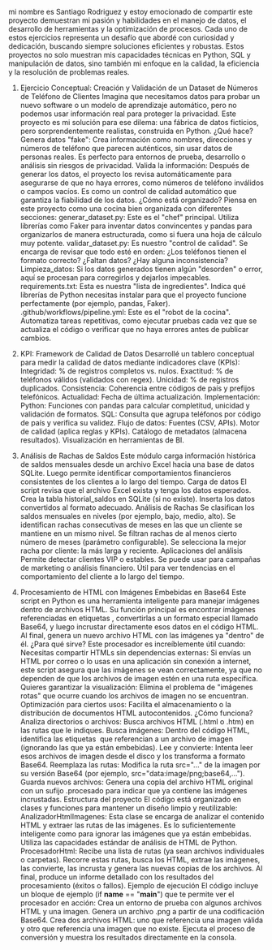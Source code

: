 mi nombre es Santiago Rodriguez y estoy emocionado de compartir este proyecto demuestran mi pasión y habilidades en el manejo de datos, el desarrollo de herramientas y la optimización de procesos. Cada uno de estos ejercicios representa un desafío que abordé con curiosidad y dedicación, buscando siempre soluciones eficientes y robustas.
Estos proyectos no solo muestran mis capacidades técnicas en Python, SQL y manipulación de datos, sino también mi enfoque en la calidad, la eficiencia y la resolución de problemas reales.

1. Ejercicio Conceptual: Creación y Validación de un Dataset de Números de Teléfono de Clientes
Imagina que necesitamos datos para probar un nuevo software o un modelo de aprendizaje automático, pero no podemos usar información real para proteger la privacidad. Este proyecto es mi solución para ese dilema: una fábrica de datos ficticios, pero sorprendentemente realistas, construida en Python.
¿Qué hace?
Genera datos "fake": Crea información como nombres, direcciones y números de teléfono que parecen auténticos, sin usar datos de personas reales. Es perfecto para entornos de prueba, desarrollo o análisis sin riesgos de privacidad.
Valida la información: Después de generar los datos, el proyecto los revisa automáticamente para asegurarse de que no haya errores, como números de teléfono inválidos o campos vacíos. Es como un control de calidad automático que garantiza la fiabilidad de los datos.
¿Cómo está organizado?
Piensa en este proyecto como una cocina bien organizada con diferentes secciones:
generar_dataset.py: Este es el "chef" principal. Utiliza librerías como Faker para inventar datos convincentes y pandas para organizarlos de manera estructurada, como si fuera una hoja de cálculo muy potente.
validar_dataset.py: Es nuestro "control de calidad". Se encarga de revisar que todo esté en orden: ¿Los teléfonos tienen el formato correcto? ¿Faltan datos? ¿Hay alguna inconsistencia?
Limpieza_datos: Si los datos generados tienen algún "desorden" o error, aquí se procesan para corregirlos y dejarlos impecables.
requirements.txt: Esta es nuestra "lista de ingredientes". Indica qué librerías de Python necesitas instalar para que el proyecto funcione perfectamente (por ejemplo, pandas, Faker).
.github/workflows/pipeline.yml: Este es el "robot de la cocina". Automatiza tareas repetitivas, como ejecutar pruebas cada vez que se actualiza el código o verificar que no haya errores antes de publicar cambios.

2. KPI: Framework de Calidad de Datos
Desarrollé un tablero conceptual para medir la calidad de datos mediante indicadores clave (KPIs):
Integridad: % de registros completos vs. nulos.
Exactitud: % de teléfonos válidos (validados con regex).
Unicidad: % de registros duplicados.
Consistencia: Coherencia entre códigos de país y prefijos telefónicos.
Actualidad: Fecha de última actualización.
Implementación:
Python: Funciones con pandas para calcular completitud, unicidad y validación de formatos.
SQL: Consulta que agrupa teléfonos por código de país y verifica su validez.
Flujo de datos:
Fuentes (CSV, APIs).
Motor de calidad (aplica reglas y KPIs).
Catálogo de metadatos (almacena resultados).
Visualización en herramientas de BI.

3. Análisis de Rachas de Saldos
Este módulo carga información histórica de saldos mensuales desde un archivo Excel hacia una base de datos SQLite. Luego permite identificar comportamientos financieros consistentes de los clientes a lo largo del tiempo.
Carga de datos
El script revisa que el archivo Excel exista y tenga los datos esperados.
Crea la tabla historial_saldos en SQLite (si no existe).
Inserta los datos convertidos al formato adecuado.
Análisis de Rachas
Se clasifican los saldos mensuales en niveles (por ejemplo, bajo, medio, alto).
Se identifican rachas consecutivas de meses en las que un cliente se mantiene en un mismo nivel.
Se filtran rachas de al menos cierto número de meses (parámetro configurable).
Se selecciona la mejor racha por cliente: la más larga y reciente.
Aplicaciones del análisis
Permite detectar clientes VIP o estables.
Se puede usar para campañas de marketing o análisis financiero.
Útil para ver tendencias en el comportamiento del cliente a lo largo del tiempo.

4. Procesamiento de HTML con Imágenes Embebidas en Base64
Este script en Python es una herramienta inteligente para manejar imágenes dentro de archivos HTML. Su función principal es encontrar imágenes referenciadas en etiquetas <img>, convertirlas a un formato especial llamado Base64, y luego incrustar directamente esos datos en el código HTML. Al final, genera un nuevo archivo HTML con las imágenes ya "dentro" de él.
¿Para qué sirve?
Este procesador es increíblemente útil cuando:
Necesitas compartir HTMLs sin dependencias externas: Si envías un HTML por correo o lo usas en una aplicación sin conexión a internet, este script asegura que las imágenes se vean correctamente, ya que no dependen de que los archivos de imagen estén en una ruta específica.
Quieres garantizar la visualización: Elimina el problema de "imágenes rotas" que ocurre cuando los archivos de imagen no se encuentran.
Optimización para ciertos usos: Facilita el almacenamiento o la distribución de documentos HTML autocontenidos.
¿Cómo funciona?
Analiza directorios o archivos: Busca archivos HTML (.html o .htm) en las rutas que le indiques.
Busca imágenes: Dentro del código HTML, identifica las etiquetas <img> que referencian a un archivo de imagen (ignorando las que ya están embebidas).
Lee y convierte: Intenta leer esos archivos de imagen desde el disco y los transforma a formato Base64.
Reemplaza las rutas: Modifica la ruta src="..." de la imagen por su versión Base64 (por ejemplo, src="data:image/png;base64,...").
Guarda nuevos archivos: Genera una copia del archivo HTML original con un sufijo .procesado para indicar que ya contiene las imágenes incrustadas.
Estructura del proyecto
El código está organizado en clases y funciones para mantener un diseño limpio y reutilizable:
AnalizadorHtmlImagenes: Esta clase se encarga de analizar el contenido HTML y extraer las rutas de las imágenes. Es lo suficientemente inteligente como para ignorar las imágenes que ya están embebidas. Utiliza las capacidades estándar de análisis de HTML de Python.
ProcesadorHtml: Recibe una lista de rutas (ya sean archivos individuales o carpetas). Recorre estas rutas, busca los HTML, extrae las imágenes, las convierte, las incrusta y genera las nuevas copias de los archivos. Al final, produce un informe detallado con los resultados del procesamiento (éxitos o fallos).
Ejemplo de ejecución
El código incluye un bloque de ejemplo (if __name__ == "__main__") que te permite ver el procesador en acción:
Crea un entorno de prueba con algunos archivos HTML y una imagen.
Genera un archivo .png a partir de una codificación Base64.
Crea dos archivos HTML: uno que referencia una imagen válida y otro que referencia una imagen que no existe.
Ejecuta el proceso de conversión y muestra los resultados directamente en la consola.
